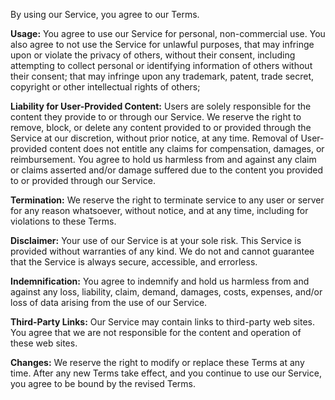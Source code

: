 By using our Service, you agree to our Terms.

**Usage:**
You agree to use our Service for personal, non-commercial use. You also agree to not use the Service for unlawful purposes, that may infringe upon or violate the privacy of others, without their consent, including attempting to collect personal or identifying information of others without their consent; that may infringe upon any trademark, patent, trade secret, copyright or other intellectual rights of others;

**Liability for User-Provided Content:**
Users are solely responsible for the content they provide to or through our Service.
We reserve the right to remove, block, or delete any content provided to or provided through the Service at our discretion, without prior notice, at any time.
Removal of User-provided content does not entitle any claims for compensation, damages, or reimbursement. You agree to hold us harmless from and against any claim or claims asserted and/or damage suffered due to the content you provided to or provided through our Service.

**Termination:**
We reserve the right to terminate service to any user or server for any reason whatsoever, without notice, and at any time, including for violations to these Terms.

**Disclaimer:**
Your use of our Service is at your sole risk. This Service is provided without warranties of any kind. We do not and cannot guarantee that the Service is always secure, accessible, and errorless.

**Indemnification:**
You agree to indemnify and hold us harmless from and against any loss, liability, claim, demand, damages, costs, expenses, and/or loss of data arising from the use of our Service.

**Third-Party Links:**
Our Service may contain links to third-party web sites. You agree that we are not responsible for the content and operation of these web sites.

**Changes:**
We reserve the right to modify or replace these Terms at any time. After any new Terms take effect, and you continue to use our Service, you agree to be bound by the revised Terms.
